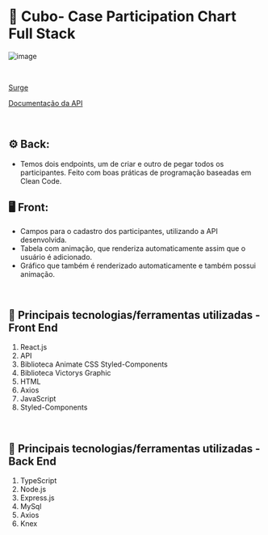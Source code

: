 <h1 id="top"> 💜 Cubo- Case Participation Chart Full Stack</h1>

![image](https://user-images.githubusercontent.com/99099328/181785801-fc7280b4-de09-493f-a169-afe17bc1b2f3.png)

<br>

[Surge](https://participation-chart-cubo.surge.sh)

[Documentação da API](https://documenter.getpostman.com/view/20355129/UzXXLsXD)

<br>

## ⚙️ Back:
 - Temos dois endpoints, um de criar e outro de pegar todos os participantes. Feito com boas práticas de programação baseadas em Clean Code.
  
## 🖥 Front:
  - Campos para o cadastro dos participantes, utilizando a API desenvolvida.
  - Tabela com animação, que renderiza automaticamente assim que o usuário é adicionado.
  - Gráfico que também é renderizado automaticamente e também possui animação.

<br>

## 📌 Principais tecnologias/ferramentas utilizadas - Front End

1. React.js
2. API
3. Biblioteca Animate CSS Styled-Components
4. Biblioteca Victorys Graphic 
5. HTML
6. Axios
7. JavaScript
8. Styled-Components

<br>

## 📌 Principais tecnologias/ferramentas utilizadas - Back End
1. TypeScript
2. Node.js
3. Express.js
4. MySql
5. Axios
6. Knex